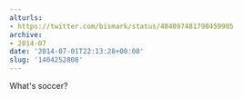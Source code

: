 ```yaml
---
alturls:
- https://twitter.com/bismark/status/484097481790459905
archive:
- 2014-07
date: '2014-07-01T22:13:28+00:00'
slug: '1404252808'
---
```


What's soccer?

